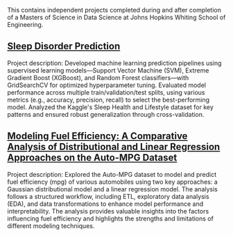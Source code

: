 This contains independent projects completed during and after completion of a Masters of Science in Data Science at Johns Hopkins Whiting School of Engineering.

## [Sleep Disorder Prediction](https://github.com/mikaseel/projects/blob/main/portfolio/Sleep%20Disorder%20Prediction.ipynb)
Project description: Developed machine learning prediction pipelines using supervised learning models—Support Vector Machine (SVM), Extreme Gradient Boost (XGBoost), and Random Forest classifiers—with GridSearchCV for optimized hyperparameter tuning. Evaluated model performance across multiple train/validation/test splits, using various metrics (e.g., accuracy, precision, recall) to select the best-performing model. Analyzed the Kaggle's Sleep Health and Lifestyle dataset for key patterns and ensured robust generalization through cross-validation.

## [Modeling Fuel Efficiency: A Comparative Analysis of Distributional and Linear Regression Approaches on the Auto-MPG Dataset](https://github.com/mikaseel/projects/blob/main/portfolio/ModelingFuelEfficiency.ipynb)
Project description: Explored the Auto-MPG dataset to model and predict fuel efficiency (mpg) of various automobiles using two key approaches: a Gaussian distributional model and a linear regression model. The analysis follows a structured workflow, including ETL, exploratory data analysis (EDA), and data transformations to enhance model performance and interpretability. The analysis provides valuable insights into the factors influencing fuel efficiency and highlights the strengths and limitations of different modeling techniques.
